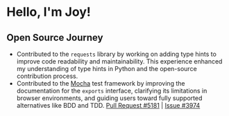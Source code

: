# Hello, I'm Joy!

## Open Source Journey

- Contributed to the `requests` library by working on adding type hints to improve code readability and maintainability. This experience enhanced my understanding of type hints in Python and the open-source contribution process.
- Contributed to the [Mocha](https://github.com/mochajs/mocha) test framework by improving the documentation for the `exports` interface, clarifying its limitations in browser environments, and guiding users toward fully supported alternatives like BDD and TDD. [Pull Request #5181](https://github.com/mochajs/mocha/pull/5181) | [Issue #3974](https://github.com/mochajs/mocha/issues/3974)

